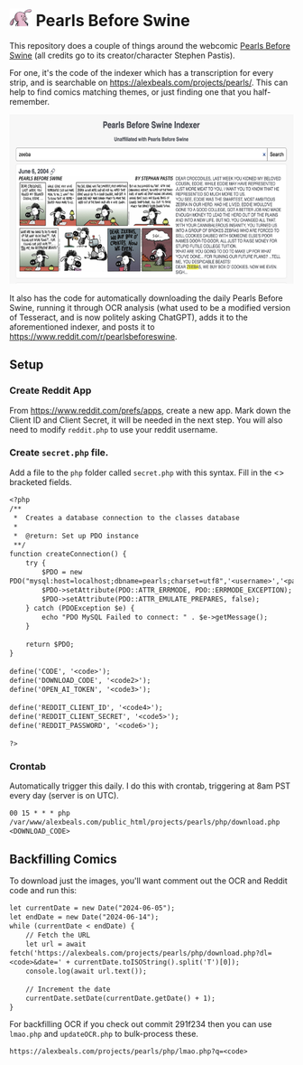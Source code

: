 # <img src="/assets/pig.png" width="40" alt="Logo"/> Pearls Before Swine

This repository does a couple of things around the webcomic [Pearls Before Swine](https://www.gocomics.com/pearlsbeforeswine) (all credits go to its creator/character Stephen Pastis). 

For one, it's the code of the indexer which has a transcription for every strip, and is searchable on https://alexbeals.com/projects/pearls/. This can help to find comics matching themes, or just finding one that you half-remember.

<img src="/assets/preview.png?raw=true" height="300" alt="Preview"/>

It also has the code for automatically downloading the daily Pearls Before Swine, running it through OCR analysis (what used to be a modified version of Tesseract, and is now politely asking ChatGPT), adds it to the aforementioned indexer, and posts it to https://www.reddit.com/r/pearlsbeforeswine.

## Setup

### Create Reddit App
From https://www.reddit.com/prefs/apps, create a new app. Mark down the Client ID and Client Secret, it will be needed in the next step. You will also need to modify `reddit.php` to use your reddit username.

### Create `secret.php` file.

Add a file to the `php` folder called `secret.php` with this syntax. Fill in the <> bracketed fields.

```
<?php
/**
 *  Creates a database connection to the classes database
 *
 *	@return: Set up PDO instance
 **/
function createConnection() {
    try {
        $PDO = new PDO("mysql:host=localhost;dbname=pearls;charset=utf8",'<username>','<password>');
        $PDO->setAttribute(PDO::ATTR_ERRMODE, PDO::ERRMODE_EXCEPTION);
        $PDO->setAttribute(PDO::ATTR_EMULATE_PREPARES, false);
    } catch (PDOException $e) {
        echo "PDO MySQL Failed to connect: " . $e->getMessage();
    }

    return $PDO;
}

define('CODE', '<code>');
define('DOWNLOAD_CODE', '<code2>');
define('OPEN_AI_TOKEN', '<code3>');

define('REDDIT_CLIENT_ID', '<code4>');
define('REDDIT_CLIENT_SECRET', '<code5>');
define('REDDIT_PASSWORD', '<code6>');

?>
```

### Crontab

Automatically trigger this daily. I do this with crontab, triggering at 8am PST every day (server is on UTC).
```
00 15 * * * php /var/www/alexbeals.com/public_html/projects/pearls/php/download.php <DOWNLOAD_CODE>
```

## Backfilling Comics
To download just the images, you'll want comment out the OCR and Reddit code and run this:

```
let currentDate = new Date("2024-06-05");
let endDate = new Date("2024-06-14");
while (currentDate < endDate) {
    // Fetch the URL
    let url = await fetch('https://alexbeals.com/projects/pearls/php/download.php?dl=<code>&date=' + currentDate.toISOString().split('T')[0]);
    console.log(await url.text());

    // Increment the date
    currentDate.setDate(currentDate.getDate() + 1);
}
```

For backfilling OCR if you check out commit 291f234 then you can use `lmao.php` and `updateOCR.php` to bulk-process these.
```
https://alexbeals.com/projects/pearls/php/lmao.php?q=<code>
```

